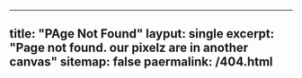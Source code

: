 -------

title: "PAge Not Found"
layput: single
excerpt: "Page not found. our  pixelz are in another canvas"
sitemap: false
paermalink: /404.html
--------
